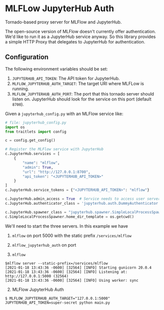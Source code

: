 # MLFLow JupyterHub Auth

Tornado-based proxy server for MLFlow and JupyterHub.

The open-source version of MLFlow doesn't currently offer authentication.
We'd like to run it as a JupyterHub service anyway. So this library provides
a simple HTTP Proxy that delegates to JupyterHub for authentication.

## Configuration

The following environment variables should be set:

1. `JUPYTERHUB_API_TOKEN`: The API token for JupyterHub.
2. `MLFLOW_JUPYTERHUB_AUTH_TARGET`: The target URI where MLFLow is running.
3. `MLFLOW_JUPYTERHUB_AUTH_PORT`: The port that this tornado server should listen on. JupyterHub should look for the service on this port (default `8700`).

Given a `jupyterhub_config.py` with an MLFlow service like:

```python
# file: jupyterhub_config.py
import os
from traitlets import config

c = config.get_config()

# Register the MLFlow service with JupyterHub
c.JupyterHub.services = [
    {
        "name": "mlflow",
        "admin": True,
        "url": "http://127.0.0.1:8700",
        "api_token": "<JUPYTERHUB_API_TOKEN>"
    }
]
c.JupyterHub.service_tokens = {"<JUPYTERHUB_API_TOKEN>": "mlflow"}

c.JupyterHub.admin_access = True  # Service needs to access user servers.
c.JupyterHub.authenticator_class = 'jupyterhub.auth.DummyAuthenticator'

c.JupyterHub.spawner_class = "jupyterhub.spawner.SimpleLocalProcessSpawner"
c.SimpleLocalProcessSpawner.home_dir_template = os.getcwd()
```

We'll need to start the three servers. In this example we have

1. `mlflow` on port 5000 with the static prefix `/services/mlflow`
2. `mlflow_jupyterhub_auth` on port 

1. `mlflow`

```console
$mlflow server --static-prefix=/services/mlflow
[2021-01-18 13:43:36 -0600] [32564] [INFO] Starting gunicorn 20.0.4
[2021-01-18 13:43:36 -0600] [32564] [INFO] Listening at: http://127.0.0.1:5000 (32564)
[2021-01-18 13:43:36 -0600] [32564] [INFO] Using worker: sync
```

2. MLFlow JupyterHub Auth

```console
$ MLFLOW_JUPYTERHUB_AUTH_TARGET="127.0.0.1:5000" JUPYTERHUB_API_TOKEN=super-secret python main.py
```